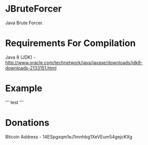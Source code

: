 JBruteForcer
========

Java Brute Forcer.

Requirements For Compilation
============

Java 8 (JDK) - http://www.oracle.com/technetwork/java/javase/downloads/jdk8-downloads-2133151.html

Example
=======
'''
     test
'''

Donations
=========

Bitcoin Address - 14ESpgxqm1eJ1mnhbg1XeVEum54gejcKXg

